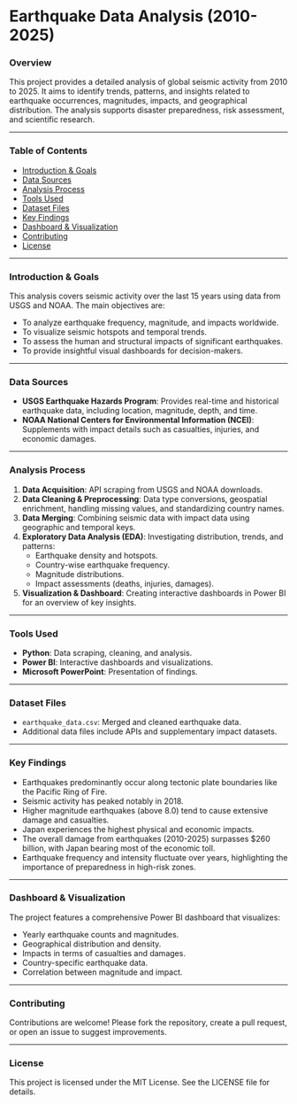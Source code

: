 # Earthquake Data Analysis (2010-2025)

### Overview
This project provides a detailed analysis of global seismic activity from 2010 to 2025. It aims to identify trends, patterns, and insights related to earthquake occurrences, magnitudes, impacts, and geographical distribution. The analysis supports disaster preparedness, risk assessment, and scientific research.

---

### Table of Contents
- [Introduction & Goals](#introduction--goals)
- [Data Sources](#data-sources)
- [Analysis Process](#analysis-process)
- [Tools Used](#tools-used)
- [Dataset Files](#dataset-files)
- [Key Findings](#key-findings)
- [Dashboard & Visualization](#dashboard--visualization)
- [Contributing](#contributing)
- [License](#license)

---

### Introduction & Goals
This analysis covers seismic activity over the last 15 years using data from USGS and NOAA. The main objectives are:
- To analyze earthquake frequency, magnitude, and impacts worldwide.
- To visualize seismic hotspots and temporal trends.
- To assess the human and structural impacts of significant earthquakes.
- To provide insightful visual dashboards for decision-makers.

---

### Data Sources
- **USGS Earthquake Hazards Program**: Provides real-time and historical earthquake data, including location, magnitude, depth, and time.
- **NOAA National Centers for Environmental Information (NCEI)**: Supplements with impact details such as casualties, injuries, and economic damages.

---

### Analysis Process
1. **Data Acquisition**: API scraping from USGS and NOAA downloads.
2. **Data Cleaning & Preprocessing**: Data type conversions, geospatial enrichment, handling missing values, and standardizing country names.
3. **Data Merging**: Combining seismic data with impact data using geographic and temporal keys.
4. **Exploratory Data Analysis (EDA)**: Investigating distribution, trends, and patterns:
   - Earthquake density and hotspots.
   - Country-wise earthquake frequency.
   - Magnitude distributions.
   - Impact assessments (deaths, injuries, damages).
5. **Visualization & Dashboard**: Creating interactive dashboards in Power BI for an overview of key insights.

---

### Tools Used
- **Python**: Data scraping, cleaning, and analysis.
- **Power BI**: Interactive dashboards and visualizations.
- **Microsoft PowerPoint**: Presentation of findings.

---

### Dataset Files
- `earthquake_data.csv`: Merged and cleaned earthquake data.
- Additional data files include APIs and supplementary impact datasets.

---

### Key Findings
- Earthquakes predominantly occur along tectonic plate boundaries like the Pacific Ring of Fire.
- Seismic activity has peaked notably in 2018.
- Higher magnitude earthquakes (above 8.0) tend to cause extensive damage and casualties.
- Japan experiences the highest physical and economic impacts.
- The overall damage from earthquakes (2010-2025) surpasses $260 billion, with Japan bearing most of the economic toll.
- Earthquake frequency and intensity fluctuate over years, highlighting the importance of preparedness in high-risk zones.

---

### Dashboard & Visualization
The project features a comprehensive Power BI dashboard that visualizes:
- Yearly earthquake counts and magnitudes.
- Geographical distribution and density.
- Impacts in terms of casualties and damages.
- Country-specific earthquake data.
- Correlation between magnitude and impact.

---

### Contributing
Contributions are welcome! Please fork the repository, create a pull request, or open an issue to suggest improvements.

---

### License
This project is licensed under the MIT License. See the LICENSE file for details.
